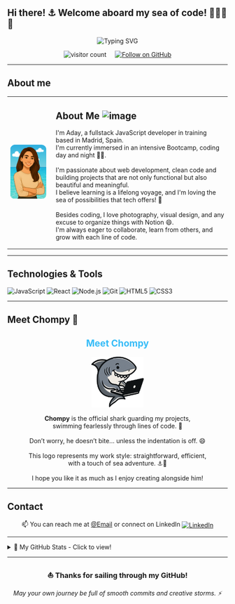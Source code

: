 ## Hi there! ⚓ Welcome aboard my sea of code! 👩🏻‍💻🦈</h2>

<p align="center">
  <img src="https://readme-typing-svg.demolab.com?font=Fira+Code&duration=3000&pause=1000&color=247EA6&width=600&height=60&lines=%F0%9F%A4%BFDive%2C+%F0%9F%92%A1get+inspired+%2C+and+%F0%9F%8E%A8create!;%F0%9F%8C%8A+Every+project%E2%80%99s+a+drop+in+my+learning+ocean%F0%9F%A6%88;%F0%9F%92%99+Thanks+for+diving+into+my+projects!+%F0%9F%A4%97" alt="Typing SVG" />
</p>



<p align="center">
  <img src="https://komarev.com/ghpvc/?username=Aday25&color=2788B3" alt="visitor count" />
  &nbsp;&nbsp;&nbsp;
  <a href="https://github.com/Aday25" target="_blank">
    <img src="https://img.shields.io/github/followers/Aday25?label=Follow&style=social" alt="Follow on GitHub" />
  </a>
</p>

---

## About me

<table>
  <tr>
    <td><img src="avatar.png" width="220" alt="avatar" /></td>
    <td valign="top" style="padding-left: 15px;">
      <h2>About Me <img width="40" height="40" alt="image" src="https://github.com/user-attachments/assets/4cde3537-90d5-444a-9806-fdb25e20b73a" />
</h2>
      <p>
        I'm Aday, a fullstack JavaScript developer in training based in Madrid, Spain.<br>
        I'm currently immersed in an intensive Bootcamp, coding day and night 🌙✨.<br><br>
        I'm passionate about web development, clean code and building projects that are not only functional but also beautiful and meaningful.<br>
        I believe learning is a lifelong voyage, and I'm loving the sea of possibilities that tech offers! 🌊<br><br>
        Besides coding, I love photography, visual design, and any excuse to organize things with Notion 😄.<br>
        I'm always eager to collaborate, learn from others, and grow with each line of code.
      </p>
    </td>
  </tr>
</table>

---

## Technologies & Tools

<p>
  <img src="https://img.shields.io/badge/JavaScript-F7DF1E?style=for-the-badge&logo=javascript&logoColor=black" alt="JavaScript" />
  <img src="https://img.shields.io/badge/React-61DAFB?style=for-the-badge&logo=react&logoColor=black" alt="React" />
  <img src="https://img.shields.io/badge/Node.js-339933?style=for-the-badge&logo=node.js&logoColor=white" alt="Node.js" />
  <img src="https://img.shields.io/badge/Git-F05032?style=for-the-badge&logo=git&logoColor=white" alt="Git" />
  <img src="https://img.shields.io/badge/HTML5-E34F26?style=for-the-badge&logo=html5&logoColor=white" alt="HTML5" />
  <img src="https://img.shields.io/badge/CSS3-1572B6?style=for-the-badge&logo=css3&logoColor=white" alt="CSS3" />
</p>

---

##  Meet Chompy 🦈

<h2 align="center" style="color:#36BCF7FF;">Meet Chompy</h2>

<p align="center">
  <img src="logo.png" alt="Chompy logo" width="120">
</p>

<p align="center">
  <strong>Chompy</strong> is the official shark guarding my projects,<br>
  swimming fearlessly through lines of code. 🦈<br><br>
  Don’t worry, he doesn’t bite... unless the indentation is off. 😄<br><br>
  This logo represents my work style: straightforward, efficient,<br>
  with a touch of sea adventure. ⚓🐚<br><br>
  I hope you like it as much as I enjoy creating alongside him!
</p>

---

## Contact

<p align="center">
  📫 You can reach me at  
  <a href="mailto:aday.it25@gmail.com">@Email</a>  
  or connect on  LinkedIn
  <a href="https://www.linkedin.com/in/adayasc/" target="_blank" rel="noopener noreferrer">
    <img src="https://cdn.jsdelivr.net/gh/devicons/devicon/icons/linkedin/linkedin-original.svg" width="25" alt="LinkedIn" style="vertical-align:middle;" />
  </a>
</p>

---

<details>
  <summary>🚀 My GitHub Stats - Click to view!</summary>

---
<br/>

![Aday25's GitHub stats](https://github-readme-stats.vercel.app/api?username=Aday25&show_icons=true&bg_color=0d1117&title_color=247EA6&text_color=8ab4f8&icon_color=247EA6)

<br/>

![Top Languages](https://github-readme-stats.vercel.app/api/top-langs/?username=Aday25&layout=compact&bg_color=0d1117&title_color=247EA6&text_color=8ab4f8&icon_color=247EA6)

</details>

---

<h3 align="center">⛵ Thanks for sailing through my GitHub!</h3>
<p align="center"><i>May your own journey be full of smooth commits and creative storms. ⚡​</i></p>
